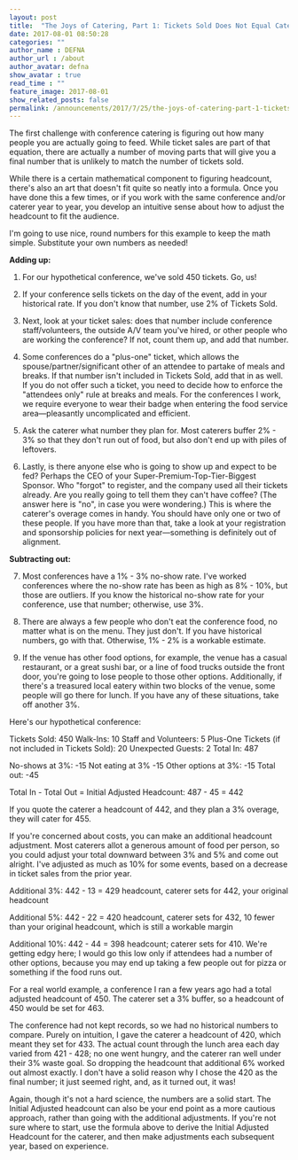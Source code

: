 ```yaml
---
layout: post
title:  "The Joys of Catering, Part 1: Tickets Sold Does Not Equal Catering Count"
date: 2017-08-01 08:50:28
categories: ""
author_name : DEFNA
author_url : /about
author_avatar: defna
show_avatar : true
read_time : ""
feature_image: 2017-08-01
show_related_posts: false
permalink: /announcements/2017/7/25/the-joys-of-catering-part-1-tickets-sold-does-not-equal-catering-count/
---
```


The first challenge with conference catering is figuring out how many people you are actually going to feed. While ticket sales are part of that equation, there are actually a number of moving parts that will give you a final number that is unlikely to match the number of tickets sold.

While there is a certain mathematical component to figuring headcount, there's also an art that doesn't fit quite so neatly into a formula. Once you have done this a few times, or if you work with the same conference and/or caterer year to year, you develop an intuitive sense about how to adjust the headcount to fit the audience.

I'm going to use nice, round numbers for this example to keep the math simple. Substitute your own numbers as needed!

**Adding up:**

1. For our hypothetical conference, we've sold 450 tickets. Go, us!

2. If your conference sells tickets on the day of the event, add in your historical rate. If you don't know that number, use 2% of Tickets Sold.

3. Next, look at your ticket sales: does that number include conference staff/volunteers, the outside A/V team you've hired, or other people who are working the conference? If not, count them up, and add that number.

4. Some conferences do a "plus-one" ticket, which allows the spouse/partner/significant other of an attendee to partake of meals and breaks. If that number isn't included in Tickets Sold, add that in as well. If you do not offer such a ticket, you need to decide how to enforce the "attendees only" rule at breaks and meals. For the conferences I work, we require everyone to wear their badge when entering the food service area—pleasantly uncomplicated and efficient.

5. Ask the caterer what number they plan for. Most caterers buffer 2% - 3% so that they don't run out of food, but also don't end up with piles of leftovers.

6. Lastly, is there anyone else who is going to show up and expect to be fed? Perhaps the CEO of your Super-Premium-Top-Tier-Biggest Sponsor. Who "forgot" to register, and the company used all their tickets already. Are you really going to tell them they can't have coffee? (The answer here is "no", in case you were wondering.) This is where the caterer's overage comes in handy. You should have only one or two of these people. If you have more than that, take a look at your registration and sponsorship policies for next year—something is definitely out of alignment.

**Subtracting out:**

7. Most conferences have a 1% - 3% no-show rate. I've worked conferences where the no-show rate has been as high as 8% - 10%, but those are outliers. If you know the historical no-show rate for your conference, use that number; otherwise, use 3%.

8. There are always a few people who don't eat the conference food, no matter what is on the menu. They just don't. If you have historical numbers, go with that. Otherwise, 1% - 2% is a workable estimate.

9. If the venue has other food options, for example, the venue has a casual restaurant, or a great sushi bar, or a line of food trucks outside the front door, you're going to lose people to those other options. Additionally, if there's a treasured local eatery within two blocks of the venue, some people will go there for lunch. If you have any of these situations, take off another 3%.

Here's our hypothetical conference:

Tickets Sold: 450
Walk-Ins: 10
Staff and Volunteers: 5
Plus-One Tickets (if not included in Tickets Sold): 20
Unexpected Guests: 2
Total In: 487

No-shows at 3%: -15
Not eating at 3% -15
Other options at 3%: -15
Total out: -45

Total In - Total Out = Initial Adjusted Headcount: 487 - 45 = 442

If you quote the caterer a headcount of 442, and they plan a 3% overage, they will cater for 455.

If you're concerned about costs, you can make an additional headcount adjustment. Most caterers allot a generous amount of food per person, so you could adjust your total downward between 3% and 5% and come out alright. I've adjusted as much as 10% for some events, based on a decrease in ticket sales from the prior year.

Additional 3%: 442 - 13 = 429 headcount, caterer sets for 442, your original headcount

Additional 5%: 442 - 22 = 420 headcount, caterer sets for 432, 10 fewer than your original headcount, which is still a workable margin

Additional 10%: 442 - 44 = 398 headcount; caterer sets for 410. We're getting edgy here; I would go this low only if attendees had a number of other options, because you may end up taking a few people out for pizza or something if the food runs out.

For a real world example, a conference I ran a few years ago had a total adjusted headcount of 450. The caterer set a 3% buffer, so a headcount of 450 would be set for 463.

The conference had not kept records, so we had no historical numbers to compare. Purely on intuition, I gave the caterer a headcount of 420, which meant they set for 433. The actual count through the lunch area each day varied from 421 - 428; no one went hungry, and the caterer ran well under their 3% waste goal. So dropping the headcount that additional 6% worked out almost exactly. I don't have a solid reason why I chose the 420 as the final number; it just seemed right, and, as it turned out, it was!

Again, though it's not a hard science, the numbers are a solid start. The Initial Adjusted headcount can also be your end point as a more cautious approach, rather than going with the additional adjustments. If you're not sure where to start, use the formula above to derive the Initial Adjusted Headcount for the caterer, and then make adjustments each subsequent year, based on experience.
